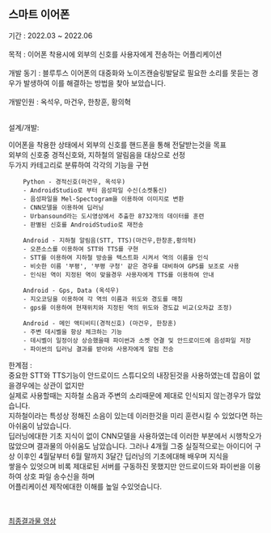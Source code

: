 ## 스마트 이어폰  
  기간 : 2022.03 ~ 2022.06  <br><br>
  목적 : 이어폰 착용시에 외부의 신호를 사용자에게 전송하는 어플리케이션  <br><br>
  개발 동기 : 블루투스 이어폰의 대중화와 노이즈캔슬링발달로 필요한 소리를 못듣는 경우가 발생하여 이를 해결하는 방법을 찾아 보았습니다.  <br><br>
  개발인원 : 옥석우, 마건우, 한창훈, 황의혁  <br><br>
  
  설계/개발:  
  
  이어폰을 착용한 상태에서 외부의 신호를 핸드폰을 통해 전달받는것을 목표  
  외부의 신호중 경적신호와, 지하철의 알림음을 대상으로 선정  
  두가지 카테고리로 분류하여 각각의 기능을 구현  
  
        Python - 경적신호(마건우, 옥석우)
        - AndroidStudio로 부터 음성파일 수신(소켓통신)
        - 음성파일을 Mel-Spectogram을 이용하여 이미지로 변환
        - CNN모델을 이용하여 딥러닝
        - Urbansound라는 도시영상에서 추출한 8732개의 데이터를 훈련 
        - 판별된 신호를 AndroidStudio로 재전송
        
        Android - 지하철 알림음(STT, TTS)(마건우,한창훈,황의혁)
        - 오픈소스를 이용하여 STT와 TTS를 구현
        - STT를 이용하여 지하철 방송을 텍스트화 시켜서 역의 이름을 인식
        - 비슷한 이름 '부평', '부평 구청' 같은 경우를 대비하여 GPS를 보조로 사용
        - 인식된 역이 지정된 역이 맞을경우 사용자에게 TTS를 이용하여 안내
  
        Android - Gps, Data (옥석우)
        - 지오코딩을 이용하여 각 역의 이름과 위도와 경도를 매칭
        - gps를 이용하여 현재위치와 지정된 역의 위도와 경도값 비교(오차값 조정)
        
        Android - 메인 액티비티(경적신호) (마건우, 한창훈)
        - 주변 데시벨을 항상 체크하는 기능
        - 데시벨이 일정이상 상승했을때 파이썬과 소켓 연결 및 안드로이드에 음성파일 저장
        - 파이썬의 딥러닝 결과를 받아와 사용자에게 알림 전송
  한계점 :  
   중요한 STT와 TTS기능이 안드로이드 스튜디오의 내장된것을 사용하였는데 잡음이 없을경우에는 상관이 없지만  
  실제로 사용할때는 지하철 소음과 주변의 소리때문에 제대로 인식되지 않는경우가 많았습니다.  
  지하철이라는 특성상 정해진 소음이 있는데 이러한것을 미리 훈련시킬 수 있었다면 하는 아쉬움이 남았습니다.  
  딥러닝에대한 기초 지식이 없이 CNN모델을 사용하였는데 이러한 부분에서 시행착오가 많았으며 결과물의 아쉬움도 남았습니다.
  그러나 4개월 그중 실질적으로는 아이디어 구상 이후인 4월달부터 6월 말까지 3달간 딥러닝의 기초에대해 배우며 지식을  
  쌓을수 있엇으며 비록 제대로된 서버를 구동하진 못했지만 안드로이드와 파이썬을 이용하여 상호 파일 송수신을 하며  
  어플리케이션 제작에대한 이해를 높일 수있엇습니다.  
  <br><br>
  
[최종결과물 영상](https://youtu.be/sSnHU26QQiU)
